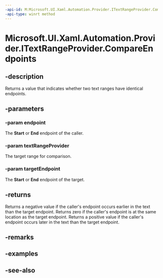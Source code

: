 ```yaml
---
-api-id: M:Microsoft.UI.Xaml.Automation.Provider.ITextRangeProvider.CompareEndpoints(Microsoft.UI.Xaml.Automation.Text.TextPatternRangeEndpoint,Microsoft.UI.Xaml.Automation.Provider.ITextRangeProvider,Microsoft.UI.Xaml.Automation.Text.TextPatternRangeEndpoint)
-api-type: winrt method
---
```


<!-- Method syntax
public int CompareEndpoints(Windows.UI.Xaml.Automation.Text.TextPatternRangeEndpoint endpoint, Windows.UI.Xaml.Automation.Provider.ITextRangeProvider textRangeProvider, Windows.UI.Xaml.Automation.Text.TextPatternRangeEndpoint targetEndpoint)
-->

# Microsoft.UI.Xaml.Automation.Provider.ITextRangeProvider.CompareEndpoints

## -description
Returns a value that indicates whether two text ranges have identical endpoints.

## -parameters
### -param endpoint
The **Start** or **End** endpoint of the caller.

### -param textRangeProvider
The target range for comparison.

### -param targetEndpoint
The **Start** or **End** endpoint of the target.

## -returns
Returns a negative value if the caller's endpoint occurs earlier in the text than the target endpoint. Returns zero if the caller's endpoint is at the same location as the target endpoint. Returns a positive value if the caller's endpoint occurs later in the text than the target endpoint.

## -remarks

## -examples

## -see-also
